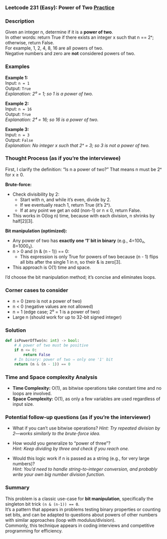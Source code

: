 ### Leetcode 231 (Easy): Power of Two [Practice](https://leetcode.com/problems/power-of-two)

### Description  
Given an integer n, determine if it is a **power of two**.  
In other words: return True if there exists an integer x such that n == 2ˣ; otherwise, return False.  
For example, 1, 2, 4, 8, 16 are all powers of two.  
Negative numbers and zero are **not** considered powers of two.

### Examples  

**Example 1:**  
Input: `n = 1`  
Output: `True`  
*Explanation: 2⁰ = 1; so 1 is a power of two.*

**Example 2:**  
Input: `n = 16`  
Output: `True`  
*Explanation: 2⁴ = 16; so 16 is a power of two.*

**Example 3:**  
Input: `n = 3`  
Output: `False`  
*Explanation: No integer x such that 2ˣ = 3; so 3 is not a power of two.*


### Thought Process (as if you’re the interviewee)  
First, I clarify the definition: “Is n a power of two?” That means n must be 2ˣ for x ≥ 0.

**Brute-force:**  
- Check divisibility by 2:  
  - Start with n, and while it’s even, divide by 2.  
  - If we eventually reach 1, return True (it’s 2ˣ).  
  - If at any point we get an odd (non-1) or n ≤ 0, return False.  
- This works in O(log n) time, because with each division, n shrinks by half[2][3].

**Bit manipulation (optimized):**
- Any power of two has **exactly one ‘1’ bit in binary** (e.g., 4=100₂, 8=1000₂).
- n > 0 and (n & (n - 1)) == 0:  
  - This expression is only True for powers of two because (n - 1) flips all bits after the single 1 in n, so their & is zero[3].
- This approach is O(1) time and space.

I’d choose the bit manipulation method; it’s concise and eliminates loops.

### Corner cases to consider  
- n = 0 (zero is not a power of two)
- n < 0 (negative values are not allowed)
- n = 1 (edge case; 2⁰ = 1 is a power of two)
- Large n (should work for up to 32-bit signed integer)

### Solution

```python
def isPowerOfTwo(n: int) -> bool:
    # A power of two must be positive
    if n <= 0:
        return False
    # In binary: power of two ⇒ only one '1' bit
    return (n & (n - 1)) == 0
```

### Time and Space complexity Analysis  

- **Time Complexity:** O(1), as bitwise operations take constant time and no loops are involved.
- **Space Complexity:** O(1), as only a few variables are used regardless of input size.

### Potential follow-up questions (as if you’re the interviewer)  

- What if you can’t use bitwise operations?
  *Hint: Try repeated division by 2—works similarly to the brute-force idea.*

- How would you generalize to “power of three”?  
  *Hint: Keep dividing by three and check if you reach one.*

- Would this logic work if n is passed as a string (e.g., for very large numbers)?  
  *Hint: You’d need to handle string-to-integer conversion, and probably write your own big number division function.*

### Summary
This problem is a classic use-case for **bit manipulation**, specifically the singleton bit trick `(n & (n-1)) == 0`.  
It’s a pattern that appears in problems testing binary properties or counting set bits, and can be adapted to questions about powers of other numbers with similar approaches (loop with modulus/division).  
Commonly, this technique appears in coding interviews and competitive programming for efficiency.